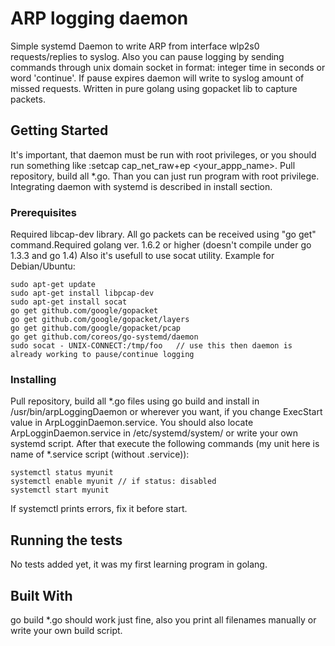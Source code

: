 # ARP logging daemon

Simple systemd Daemon to write ARP from interface wlp2s0 requests/replies to syslog. Also you can pause logging by sending commands through 
unix domain socket in format: integer time in seconds or word 'continue'. If pause expires daemon will write to syslog 
amount of missed requests. Written in pure golang using gopacket lib to capture packets.

## Getting Started
It's important, that daemon must be run with root privileges, or you should run something like :setcap cap_net_raw+ep <your_appp_name>.
Pull repository, build all *.go. Than you can just run program with root privilege. Integrating daemon with systemd is described in install section.

### Prerequisites
 Required libcap-dev library. All go packets can be received using "go get" command.Required golang ver. 1.6.2 or higher
 (doesn't compile under go 1.3.3 and go 1.4)
 Also it's usefull to use socat utility. Example for Debian/Ubuntu:

```
sudo apt-get update
sudo apt-get install libpcap-dev
sudo apt-get install socat
go get github.com/google/gopacket
go get github.com/google/gopacket/layers
go get github.com/google/gopacket/pcap
go get github.com/coreos/go-systemd/daemon
sudo socat - UNIX-CONNECT:/tmp/foo   // use this then daemon is already working to pause/continue logging

```
 
### Installing

Pull repository, build all *.go files using go build and install in /usr/bin/arpLoggingDaemon or wherever you want,
if you change ExecStart value in ArpLogginDaemon.service.
You should also locate ArpLogginDaemon.service in /etc/systemd/system/ or write your own systemd script.
After that execute the following commands (my unit here is name of *.service script (without .service)):

```
systemctl status myunit
systemctl enable myunit // if status: disabled
systemctl start myunit
```
If systemctl prints errors, fix it before start.

## Running the tests
No tests added yet, it was my first learning program in golang.

## Built With
go build *.go should work just fine, also you print all filenames manually or write your own build script.

